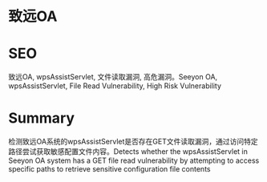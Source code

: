 # 致远OA
# SEO
致远OA, wpsAssistServlet, 文件读取漏洞, 高危漏洞。Seeyon OA, wpsAssistServlet, File Read Vulnerability, High Risk Vulnerability
# Summary
检测致远OA系统的wpsAssistServlet是否存在GET文件读取漏洞，通过访问特定路径尝试获取敏感配置文件内容。Detects whether the wpsAssistServlet in Seeyon OA system has a GET file read vulnerability by attempting to access specific paths to retrieve sensitive configuration file contents
